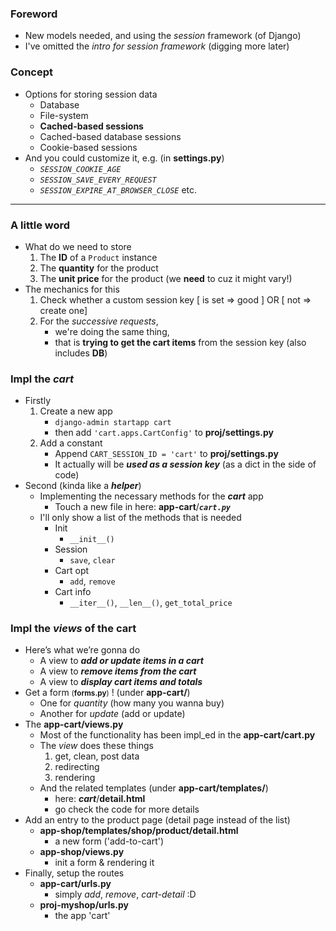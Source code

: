 
### Foreword
- New models needed, and using the *session* framework (of Django)
- I've omitted the *intro for session framework* (digging more later)

### Concept
- Options for storing session data 
    - Database
    - File-system
    - **Cached-based sessions**
    - Cached-based database sessions
    - Cookie-based sessions
- And you could customize it, e.g. (in **settings.py**) 
    - *```SESSION_COOKIE_AGE```*
    - *```SESSION_SAVE_EVERY_REQUEST```*
    - *```SESSION_EXPIRE_AT_BROWSER_CLOSE```* etc.

----------
  
### A little word
- What do we need to store 
    1. The **ID** of a ```Product``` instance
    2. The **quantity** for the product
    3. The **unit price** for the product (we **need** to cuz it might vary!)
- The mechanics for this 
    1. Check whether a custom session key [ is set => good ] OR [ not => create one]
    2. For the *successive requests*, 
        - we're doing the same thing,
        - that is **trying to get the cart items** from the session key (also includes **DB**)

### Impl the ***cart*** 
- Firstly 
    1. Create a new app 
        - ```django-admin startapp cart```
        - then add ```'cart.apps.CartConfig'``` to **proj/settings.py**
    2. Add a constant 
        - Append ```CART_SESSION_ID = 'cart'``` to **proj/settings.py**
        - It actually will be ***used as a session key*** (as a dict in the side of code)
- Second (kinda like a ***helper***)
    - Implementing the necessary methods for the ***cart*** app
        - Touch a new file in here: **app-cart**/***```cart.py```***
    - I'll only show a list of the methods that is needed 
        - Init 
            - ```__init__()```
        - Session
            - ```save```, ```clear``` 
        - Cart opt
            - ```add```, ```remove```
        - Cart info
            - ```__iter__()```, ```__len__()```, ```get_total_price```
            
### Impl the ***views*** of the **cart**
- Here’s what we’re gonna do 
    - A view to ***add or update items in a cart***
    - A view to ***remove items from the cart***
    - A view to ***display cart items and totals***
- Get a form <small>(**forms.py**)</small> ! (under **app-cart/**)
    - One for *quantity* (how many you wanna buy)
    - Another for *update* (add or update)
- The **app-cart/views.py** 
    - Most of the functionality has been impl_ed in the **app-cart/cart.py**
    - The *view* does these things 
        1. get, clean, post data
        2. redirecting 
        3. rendering 
    - And the related templates (under **app-cart/templates/**)
        - here: ***cart***/**detail.html**
        - go check the code for more details 
- Add an entry to the product page (detail page instead of the list)
    - **app-shop/templates/shop/product/detail.html**
        - a new form ('add-to-cart')
    - **app-shop/views.py**
        - init a form & rendering it 
- Finally, setup the routes 
    - **app-cart/urls.py**
        - simply *add*, *remove*, *cart-detail* :D
    - **proj-myshop/urls.py**
        - the app 'cart'
